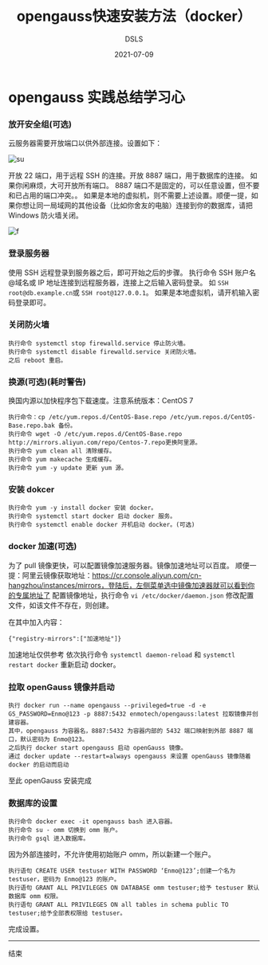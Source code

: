 ﻿---
title: 'opengauss快速安装方法（docker）'

date: '2021-07-09'

tags: ['opengauss快速安装方法（docker）']
category: 'blog'
archives: '2021-10'

author: 'DSLS'

summary: 'opengauss快速安装方法（docker）'

img: '/zh/blogs/zhengwen2/img/img20.png'

times: '12:30'
---

# opengauss 实践总结学习心

### 放开安全组(可选)

云服务器需要开放端口以供外部连接。设置如下：

<img src="https://data.educoder.net/api/attachments/1595857" alt=" su ">

开放 22 端口，用于远程 SSH 的连接。开放 8887 端口，用于数据库的连接。
如果你闲麻烦，大可开放所有端口。
8887 端口不是固定的，可以任意设置，但不要和已占用的端口冲突。。
如果是本地的虚拟机，则不需要上述设置。顺便一提，如果你想让同一局域网的其他设备（比如你舍友的电脑）连接到你的数据库，请把 Windows 防火墙关闭。

<img src="https://data.educoder.net/api/attachments/1595858" alt=" f ">

### 登录服务器

使用 SSH 远程登录到服务器之后，即可开始之后的步骤。
执行命令 SSH 账户名@域名或 IP 地址连接到远程服务器，连接上之后输入密码登录。
如 `SSH root@db.example.cn`或 `SSH root@127.0.0.1`。
如果是本地虚拟机，请开机输入密码登录即可。

### 关闭防火墙

```
执行命令 systemctl stop firewalld.service 停止防火墙。
执行命令 systemctl disable firewalld.service 关闭防火墙。
之后 reboot 重启。
```

### 换源(可选)(耗时警告)

换国内源以加快程序包下载速度。注意系统版本：CentOS 7

```
执行命令：cp /etc/yum.repos.d/CentOS-Base.repo /etc/yum.repos.d/CentOS-Base.repo.bak 备份。
执行命令 wget -O /etc/yum.repos.d/CentOS-Base.repo http://mirrors.aliyun.com/repo/Centos-7.repo更换阿里源。
执行命令 yum clean all 清除缓存。
执行命令 yum makecache 生成缓存。
执行命令 yum -y update 更新 yum 源。
```

### 安装 dokcer

```
执行命令 yum -y install docker 安装 docker。
执行命令 systemctl start docker 启动 docker 服务。
执行命令 systemctl enable docker 开机启动 docker。(可选)
```

### docker 加速(可选)

为了 pull 镜像更快，可以配置镜像加速服务器。镜像加速地址可以百度。
顺便一提：阿里云镜像获取地址：https://cr.console.aliyun.com/cn-hangzhou/instances/mirrors，登陆后，左侧菜单选中镜像加速器就可以看到你的专属地址了
配置镜像地址，执行命令 `vi /etc/docker/daemon.json` 修改配置文件，如该文件不存在，则创建。

在其中加入内容：

```
{"registry-mirrors":["加速地址"]}
```

加速地址仅供参考
依次执行命令 `systemctl daemon-reload` 和 `systemctl restart docker` 重新启动 docker。

### 拉取 openGauss 镜像并启动

```
执行 docker run --name opengauss --privileged=true -d -e GS_PASSWORD=Enmo@123 -p 8887:5432 enmotech/opengauss:latest 拉取镜像并创建容器。
其中，opengauss 为容器名，8887:5432 为容器内部的 5432 端口映射到外部 8887 端口，默认密码为 Enmo@123。
之后执行 docker start opengauss 启动 openGauss 镜像。
通过 docker update --restart=always opengauss 来设置 openGauss 镜像随着 docker 的启动而启动
```

至此 openGauss 安装完成

### 数据库的设置

```
执行命令 docker exec -it opengauss bash 进入容器。
执行命令 su - omm 切换到 omm 账户。
执行命令 gsql 进入数据库。
```

因为外部连接时，不允许使用初始账户 omm，所以新建一个账户。

```
执行语句 CREATE USER testuser WITH PASSWORD ‘Enmo@123’;创建一个名为 testuser，密码为 Enmo@123 的账户。
执行语句 GRANT ALL PRIVILEGES ON DATABASE omm testuser;给予 testuser 默认数据库 omm 权限。
执行语句 GRANT ALL PRIVILEGES ON all tables in schema public TO testuser;给予全部表权限给 testuser。
```

完成设置。

<!--
### 外部连接

这里使用开源软件 DBeaver 来连接数据库。

如下图所示，在左侧区域右键，创建-&gt;连接。

<img src="https://data.educoder.net/api/attachments/1595859" alt=" 1 ">

选择 PostgreSQL。

<img src="https://data.educoder.net/api/attachments/1595860" alt=" 2 ">

设置主机地址为你的服务器/虚拟机 IP 地址，端口设置为 8887。数据库为 omm，用户名和密码为刚才设置的用户名和密码。(testuser，Enmo@123)

<img src="https://data.educoder.net/api/attachments/1595862" alt=" 5 ">

进入 SQL 编辑器，输入语句 SELECT 1; 来测试可用性。

<img src="https://data.educoder.net/api/attachments/1595863" alt=" 6 "> -->

---

结束
